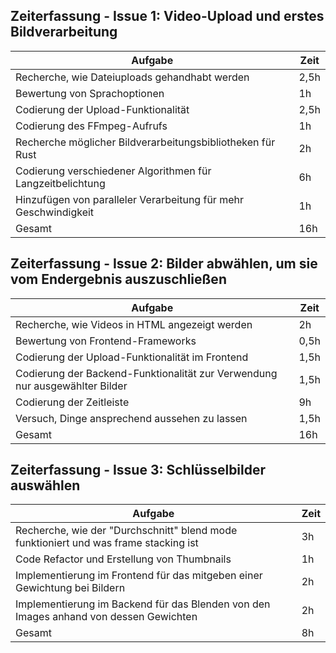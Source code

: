 ## Zeiterfassung - Issue 1: Video-Upload und erstes Bildverarbeitung

| Aufgabe                                                         | Zeit |
| --------------------------------------------------------------- | ---- |
| Recherche, wie Dateiuploads gehandhabt werden                   | 2,5h |
| Bewertung von Sprachoptionen                                    | 1h   |
| Codierung der Upload-Funktionalität                             | 2,5h |
| Codierung des FFmpeg-Aufrufs                                    | 1h   |
| Recherche möglicher Bildverarbeitungsbibliotheken für Rust      | 2h   |
| Codierung verschiedener Algorithmen für Langzeitbelichtung      | 6h   |
| Hinzufügen von paralleler Verarbeitung für mehr Geschwindigkeit | 1h   |
| Gesamt                                                          | 16h  |

## Zeiterfassung - Issue 2: Bilder abwählen, um sie vom Endergebnis auszuschließen

| Aufgabe                                                                     | Zeit |
| --------------------------------------------------------------------------- | ---- |
| Recherche, wie Videos in HTML angezeigt werden                              | 2h   |
| Bewertung von Frontend-Frameworks                                           | 0,5h |
| Codierung der Upload-Funktionalität im Frontend                             | 1,5h |
| Codierung der Backend-Funktionalität zur Verwendung nur ausgewählter Bilder | 1,5h |
| Codierung der Zeitleiste                                                    | 9h   |
| Versuch, Dinge ansprechend aussehen zu lassen                               | 1,5h |
| Gesamt                                                                      | 16h  |

## Zeiterfassung - Issue 3: Schlüsselbilder auswählen

| Aufgabe                                                                               | Zeit |
| ------------------------------------------------------------------------------------- | ---- |
| Recherche, wie der "Durchschnitt" blend mode funktioniert und was frame stacking ist  | 3h   |
| Code Refactor und Erstellung von Thumbnails                                           | 1h   |
| Implementierung im Frontend für das mitgeben einer Gewichtung bei Bildern             | 2h   |
| Implementierung im Backend für das Blenden von den Images anhand von dessen Gewichten | 2h   |
| Gesamt                                                                                | 8h   |
